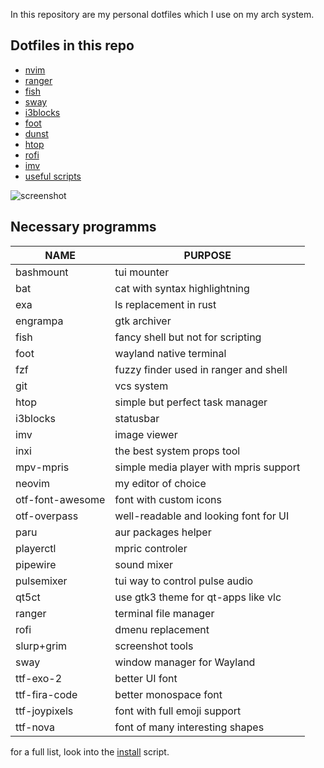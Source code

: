 In this repository are my personal dotfiles which I use on my arch system.

## Dotfiles in this repo

- [nvim](.config/nvim/lua/)
- [ranger](.config/ranger/rc.conf)
- [fish](.config/fish/config.fish)
- [sway](.config/sway/)
- [i3blocks](.config/i3blocks/)
- [foot](.config/foot/foot.ini)
- [dunst](.config/dunst/dunstrc)
- [htop](.config/htop/htoprc)
- [rofi](.config/rofi/config.rasi)
- [imv](.config/imv/config)
- [useful scripts](bin/)

![screenshot](https://user-images.githubusercontent.com/54900518/194711893-6b27d7b7-289b-4a39-b79f-9db3beba493b.png)

## Necessary programms

| NAME             | PURPOSE                                          |
| ---------------- | ------------------------------------------------ |
| bashmount        | tui mounter                                      |
| bat              | cat with syntax highlightning                    |
| exa              | ls replacement in rust                           |
| engrampa         | gtk archiver                                     |
| fish             | fancy shell but not for scripting                |
| foot             | wayland native terminal                          |
| fzf              | fuzzy finder used in ranger and shell            |
| git              | vcs system                                       |
| htop             | simple but perfect task manager                  |
| i3blocks         | statusbar                                        |
| imv              | image viewer                                     |
| inxi             | the best system props tool                       |
| mpv-mpris        | simple media player with mpris support           |
| neovim           | my editor of choice                              |
| otf-font-awesome | font with custom icons                           |
| otf-overpass     | well-readable and looking font for UI            |
| paru             | aur packages helper                              |
| playerctl        | mpric controler                                  |
| pipewire         | sound mixer                                      |
| pulsemixer       | tui way to control pulse audio                   |
| qt5ct            | use gtk3 theme for qt-apps like vlc              |
| ranger           | terminal file manager                            |
| rofi             | dmenu replacement                                |
| slurp+grim       | screenshot tools                                 |
| sway             | window manager for Wayland                       |
| ttf-exo-2        | better UI font                                   |
| ttf-fira-code    | better monospace font                            |
| ttf-joypixels    | font with full emoji support                     |
| ttf-nova         | font of many interesting shapes                  |

for a full list, look into the [install](./bin/install.sh) script.
